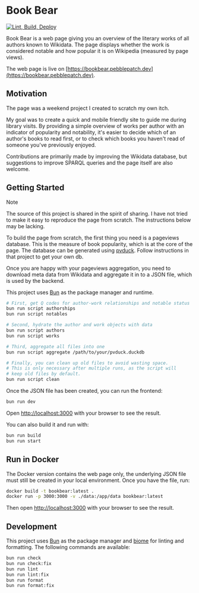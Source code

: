 # Book Bear

[![Lint, Build, Deploy](https://github.com/vegardege/bookbear/actions/workflows/lint-build-deploy.yml/badge.svg)](https://github.com/vegardege/bookbear/actions/workflows/lint-build-deploy.yml)

Book Bear is a web page giving you an overview of the literary works of all
authors known to Wikidata. The page displays whether the work is considered
notable and how popular it is on Wikipedia (measured by page views).

The web page is live on
[https://bookbear.pebblepatch.dev](https://bookbear.pebblepatch.dev).

## Motivation

The page was a weekend project I created to scratch my own itch.

My goal was to create a quick and mobile friendly site to guide me during
library visits. By providing a simple overview of works per author with an
indicator of popularity and notability, it's easier to decide which of an
author's books to read first, or to check which books you haven't read of
someone you've previously enjoyed.

Contributions are primarily made by improving the Wikidata database, but
suggestions to improve SPARQL queries and the page itself are also welcome.

## Getting Started

> [!NOTE]
> The source of this project is shared in the spirit of sharing. I have not
> tried to make it easy to reproduce the page from scratch. The instructions
> below may be lacking.

To build the page from scratch, the first thing you need is a pageviews
database. This is the measure of book popularity, which is at the core of the
page. The database can be generated using
[pvduck](https://github.com/vegardege/pvduck). Follow instructions in that
project to get your own db.

Once you are happy with your pageviews aggregation, you need to download meta
data from Wikidata and aggregate it in to a JSON file, which is used by the
backend.

This project uses [Bun](https://bun.sh) as the package manager and runtime.

```bash
# First, get Q codes for author-work relationships and notable status
bun run script authorships
bun run script notables

# Second, hydrate the author and work objects with data
bun run script authors
bun run script works

# Third, aggregate all files into one
bun run script aggregate /path/to/your/pvduck.duckdb

# Finally, you can clean up old files to avoid wasting space.
# This is only necessary after multiple runs, as the script will
# keep old files by default.
bun run script clean
```

Once the JSON file has been created, you can run the frontend:

```bash
bun run dev
```

Open [http://localhost:3000](http://localhost:3000) with your browser to see
the result.

You can also build it and run with:

```bash
bun run build
bun run start
```

## Run in Docker

The Docker version contains the web page only, the underlying JSON file must
still be created in your local environment. Once you have the file, run:

```bash
docker build -t bookbear:latest .
docker run -p 3000:3000 -v ./data:/app/data bookbear:latest
```

Then open [http://localhost:3000](http://localhost:3000) with your browser to
see the result.

## Development

This project uses [Bun](https://bun.sh) as the package manager and
[biome](https://biomejs.dev/) for linting and formatting. The following
commands are available:

```bash
bun run check
bun run check:fix
bun run lint
bun run lint:fix
bun run format
bun run format:fix
```
